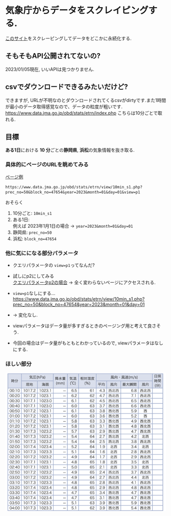 # 気象庁からデータをスクレイピングする.
[このサイト](https://www.data.jma.go.jp/obd/stats/etrn/index.php)をスクレーピングしてデータをどこかに永続化する.

## そもそもAPI公開されてないの?
2023/01/05現在, いいAPIは見つかりません.


## csvでダウンロードできるみたいだけど?
できますが, URLが不明なのとダウンロードされてくるcsvがdirtyです.また1時間が最小のデータ取得感覚なので、データの粒度が粗いです.
https://www.data.jma.go.jp/obd/stats/etrn/index.php 
こちらは10分ごとで取れる.

## 目標
**ある1日**における **10 分**ごとの**静岡県**, **浜松**の気象情報を抜き取る.
### 具体的にページのURLを眺めてみる
[ページ例](https://www.data.jma.go.jp/obd/stats/etrn/view/10min_s1.php?prec_no=50&block_no=47654&year=2023&month=01&day=01&view=p1)
```text
https://www.data.jma.go.jp/obd/stats/etrn/view/10min_s1.php?prec_no=50&block_no=47654&year=2023&month=01&day=01&view=p1
```
おそらく
1. 10分ごと: `10min_s1`
2. ある1日:   
   例えば 2023年1月1日の場合 -> `year=2023&month=01&day=01`  
3. 静岡県: `prec_no=50`
4. 浜松: `block_no=47654`

### 他に気にになる部分パラメータ
- クエリパラメータの `view=p1`ってなんだ?  
- 試しにp2にしてみる  
[クエリパラメータp2の場合](https://www.data.jma.go.jp/obd/stats/etrn/view/10min_s1.php?prec_no=50&block_no=47654&year=2023&month=01&day=01&view=p2)
-> 全く変わらないページにアクセスされる.

- `view=p1`なしにする...  
https://www.data.jma.go.jp/obd/stats/etrn/view/10min_s1.php?prec_no=50&block_no=47654&year=2023&month=01&day=01  

- -> 変化なし.
- viewパラメータはデータ量が多すぎるときのページング用と考えて良さそう.
- 今回の場合はデータ量がもともとわかっているので, viewパラメータはなしにする.

### ほしい部分
![img.png](docs/images/img.png)
